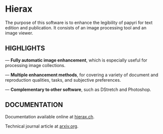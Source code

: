 # Hierax

The purpose of this software is to enhance the legibility of papyri for text edition and publication. It consists of an image processing tool and an image viewer.

## HIGHLIGHTS

— **Fully automatic image enhancement**, which is especially useful for processing image collections.

— **Multiple enhancement methods**, for covering a variety of document and reproduction qualities, tasks, and subjective preferences.

— **Complementary to other software**, such as DStretch and Photoshop.

## DOCUMENTATION

Documentation available online at [hierax.ch](https://hierax.ch).

Technical journal article at [arxiv.org](https://arxiv.org/abs/2104.01106).
